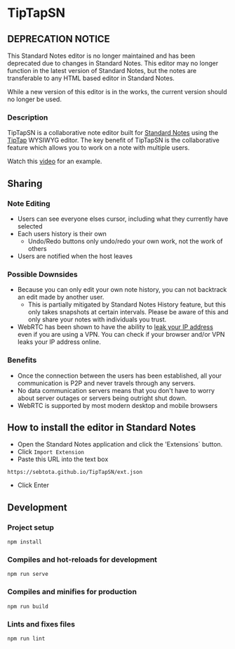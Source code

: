 # TipTapSN
## DEPRECATION NOTICE
This Standard Notes editor is no longer maintained and has been deprecated due to changes in Standard Notes. This editor may no longer function in the latest version of Standard Notes, but the notes are transferable to any HTML based editor in Standard Notes.

While a new version of this editor is in the works, the current version should no longer be used.

### Description

TipTapSN is a collaborative note editor built for [Standard Notes](https://standardnotes.com) using the [TipTap](https://www.tiptap.dev) WYSIWYG editor. The key benefit of TipTapSN is the collaborative feature which allows you to work on a note with multiple users.

Watch this [video](https://drive.google.com/file/d/1zgZXtHYWN3DweDkmvSAioeLVHQhykvHY/view?usp=sharing) for an example. 

## Sharing

### Note Editing
* Users can see everyone elses cursor, including what they currently have selected
* Each users history is their own
    * Undo/Redo buttons only undo/redo your own work, not the work of others
* Users are notified when the host leaves

### Possible Downsides
* Because you can only edit your own note history, you can not backtrack an edit made by another user.
    * This is partially mitigated by Standard Notes History feature, but this only takes snapshots at certain intervals. Please be aware of this and only share your notes with individuals you trust.
* WebRTC has been shown to have the ability to [leak your IP address](https://ieeexplore.ieee.org/document/8167801) even if you are using a VPN. You can check if your browser and/or VPN leaks your IP address online. 

### Benefits
* Once the connection between the users has been established, all your communication is P2P and never travels through any servers.
* No data communication servers means that you don't have to worry about server outages or servers being outright shut down.
* WebRTC is supported by most modern desktop and mobile browsers

## How to install the editor in Standard Notes

* Open the Standard Notes application and click the 'Extensions` button.
* Click `Import Extension`
* Paste this URL into the text box
```
https://sebtota.github.io/TipTapSN/ext.json
```
* Click Enter

## Development

### Project setup
```
npm install
```

### Compiles and hot-reloads for development
```
npm run serve
```

### Compiles and minifies for production
```
npm run build
```

### Lints and fixes files
```
npm run lint
```
